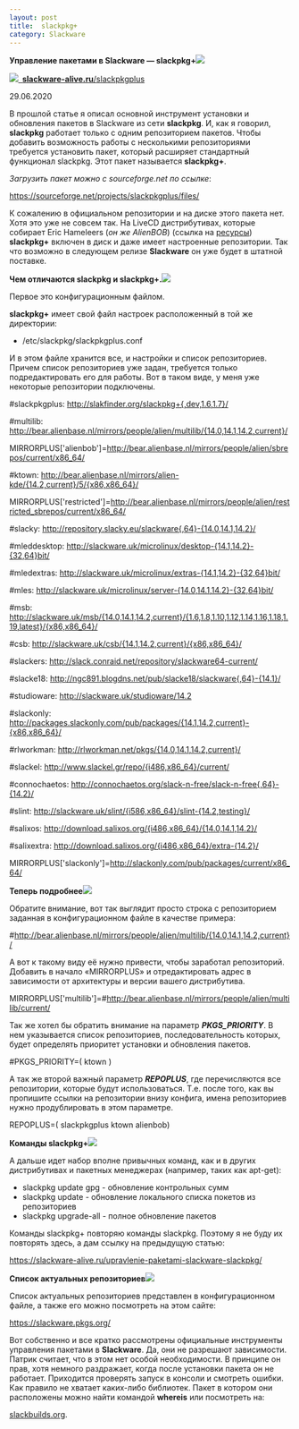 ```yaml
---
layout: post
title:  slackpkg+
category: Slackware
---
```


**Управление пакетами в Slackware — slackpkg+![](/image/slackpkg+/Aspose.Words.ceafe017-edcf-4f11-87b1-a5762b2e528d.001.png)**  
 

![](/image/slackpkg+/Aspose.Words.ceafe017-edcf-4f11-87b1-a5762b2e528d.002.png)[` `**slackware-alive.ru**/slackpkgplus](https://slackware-alive.ru/slackpkgplus/)

29.06.2020

 В прошлой статье я описал основной инструмент установки и обновления пакетов в Slackware из 
 сети **slackpkg**. И, как я говорил, **slackpkg** работает только с одним репозиторием пакетов. 
 Чтобы 
  добавить возможность работы с несколькими репозиториями требуется установить пакет, который 
 расширяет стандартный функционал slackpkg. Этот пакет называется **slackpkg+**.

*Загрузить пакет можно с sourceforge.net по ссылке*:

<https://sourceforge.net/projects/slackpkgplus/files/>

 К сожалению в официальном репозитории и на диске этого пакета нет. Хотя это уже не совсем так. 
  На LiveCD дистрибутивах, которые собирает Eric Hameleers (*он же AlienBOB*) (ссылка на 
 [ресурсы](https://slackware-alive.ru/aktualnye-resursy-slackware/)) **slackpkg+** включен в диск и 
 даже имеет настроенные репозитории. Так что возможно в следующем релизе **Slackware** он уже будет 
 в штатной поставке.

**Чем отличаются slackpkg и slackpkg+.![](/image/slackpkg+Aspose.Words.ceafe017-edcf-4f11-87b1-a5762b2e528d.003.png)**

Первое это конфигурационным файлом.

**slackpkg+** имеет свой файл настроек расположенный в той же директории:

- /etc/slackpkg/slackpkgplus.conf

 И в этом файле хранится все, и настройки и список репозиториев. Причем список репозиториев уже 
  задан, требуется только подредактировать его для работы. Вот в таком виде, у меня уже 
 некоторые репозитории подключены.

#slackpkgplus:  http://slakfinder.org/slackpkg+{,dev,1.6,1.7}/

#multilib:      http://bear.alienbase.nl/mirrors/people/alien/multilib/{14.0,14.1,14.2,current}/

MIRRORPLUS['alienbob']=http://bear.alienbase.nl/mirrors/people/alien/sbrepos/current/x86_64/

#ktown:         http://bear.alienbase.nl/mirrors/alien-kde/{14.2,current}/5/{x86,x86_64}/

MIRRORPLUS['restricted']=http://bear.alienbase.nl/mirrors/people/alien/restricted_sbrepos/current/x86_64/

#slacky:        http://repository.slacky.eu/slackware{,64}-{14.0,14.1,14.2}/

#mleddesktop:   http://slackware.uk/microlinux/desktop-{14.1,14.2}-{32,64}bit/

#mledextras:    http://slackware.uk/microlinux/extras-{14.1,14.2}-{32,64}bit/

#mles:          http://slackware.uk/microlinux/server-{14.0,14.1,14.2}-{32,64}bit/

#msb:           http://slackware.uk/msb/{14.0,14.1,14.2,current}/{1.6,1.8,1.10,1.12,1.14,1.16,1.18,1.19,latest}/{x86,x86_64}/

#csb:           http://slackware.uk/csb/{14.1,14.2,current}/{x86,x86_64}/

#slackers:      http://slack.conraid.net/repository/slackware64-current/

#slacke18:      http://ngc891.blogdns.net/pub/slacke18/slackware{,64}-{14.1}/

#studioware:    http://slackware.uk/studioware/14.2

#slackonly:     http://packages.slackonly.com/pub/packages/{14.1,14.2,current}-{x86,x86_64}/

#rlworkman:     http://rlworkman.net/pkgs/{14.0,14.1,14.2,current}/

#slackel:       http://www.slackel.gr/repo/{i486,x86_64}/current/

#connochaetos:  http://connochaetos.org/slack-n-free/slack-n-free{,64}-{14.2}/

#slint:         http://slackware.uk/slint/{i586,x86_64}/slint-{14.2,testing}/

#salixos:       http://download.salixos.org/{i486,x86_64}/{14.0,14.1,14.2}/

#salixextra:    http://download.salixos.org/{i486,x86_64}/extra-{14.2}/

MIRRORPLUS['slackonly']=http://slackonly.com/pub/packages/current/x86_64/

**Теперь подробнее![](/image/slackpkg+Aspose.Words.ceafe017-edcf-4f11-87b1-a5762b2e528d.004.png)**

Обратите внимание, вот так выглядит просто строка с репозиторием заданная в конфигурационном файле в качестве примера:

#http://bear.alienbase.nl/mirrors/people/alien/multilib/{14.0,14.1,14.2,current}/

А вот к такому виду её нужно привести, чтобы заработал репозиторий. Добавить в начало «MIRRORPLUS» и отредактировать адрес в зависимости от архитектуры и версии вашего дистрибутива.

MIRRORPLUS['multilib']=#http://bear.alienbase.nl/mirrors/people/alien/multilib/current/

Так же хотел бы обратить внимание на параметр ***PKGS\_PRIORITY***. В нем указывается список репозиториев, последовательность которых, будет определять приоритет установки и обновления пакетов.

#PKGS\_PRIORITY=( ktown )

А так же второй важный параметр ***REPOPLUS***, где перечисляются все репозитории, которые будут использоваться. Т.е. после того, как вы пропишите ссылки на репозитории внизу конфига, имена репозиториев нужно продублировать в этом параметре.

REPOPLUS=( slackpkgplus ktown alienbob)

**Команды slackpkg+![](/image/slackpkg+Aspose.Words.ceafe017-edcf-4f11-87b1-a5762b2e528d.005.png)**

А дальше идет набор вполне привычных команд, как и в других дистрибутивах и пакетных менеджерах (например, таких как apt-get):

- slackpkg update gpg - обновление контрольных сумм 
- slackpkg update - обновление локального списка покетов из репозиториев 
- slackpkg upgrade-all - полное обновление пакетов

Команды slackpkg+ повторяю команды slackpkg. Поэтому я не буду их повторять здесь, а дам ссылку на предыдущую статью:

https://slackware-alive.ru/upravlenie-paketami-slackware-slackpkg/

**Список актуальных репозиториев![](/image/slackpkg+Aspose.Words.ceafe017-edcf-4f11-87b1-a5762b2e528d.006.png)**

 Список актуальных репозиториев представлен в конфигурационном файле, а также его можно 
 посмотреть на этом сайте:

<https://slackware.pkgs.org/>

 Вот собственно и все кратко рассмотрены официальные инструменты управления пакетами в 
 **Slackware**.
  Да, они не разрешают зависимости. Патрик считает, что в этом нет особой необходимости. В 
  принципе он прав, хотя немного раздражает, когда после установки пакета он не работает. 
  Приходится проверять запуск в консоли и смотреть ошибки. Как правило не хватает каких-либо 
  библиотек. Пакет в котором они расположены можно найти командой **whereis** или посмотреть на: 

 [slackbuilds.org](https://slackbuilds.org/).

